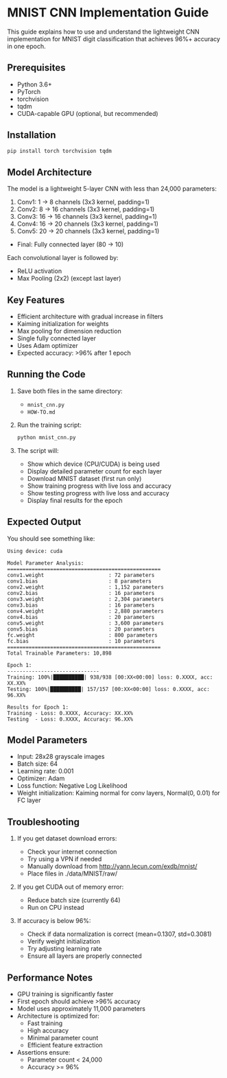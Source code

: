 # MNIST CNN Implementation Guide

This guide explains how to use and understand the lightweight CNN implementation for MNIST digit classification that achieves 96%+ accuracy in one epoch.

## Prerequisites

- Python 3.6+
- PyTorch
- torchvision
- tqdm
- CUDA-capable GPU (optional, but recommended)

## Installation 

```bash
pip install torch torchvision tqdm

```

## Model Architecture

The model is a lightweight 5-layer CNN with less than 24,000 parameters:

1. Conv1: 1 → 8 channels (3x3 kernel, padding=1)
2. Conv2: 8 → 16 channels (3x3 kernel, padding=1)
3. Conv3: 16 → 16 channels (3x3 kernel, padding=1)
4. Conv4: 16 → 20 channels (3x3 kernel, padding=1)
5. Conv5: 20 → 20 channels (3x3 kernel, padding=1)
- Final: Fully connected layer (80 → 10)

Each convolutional layer is followed by:
- ReLU activation
- Max Pooling (2x2) (except last layer)

## Key Features

- Efficient architecture with gradual increase in filters
- Kaiming initialization for weights
- Max pooling for dimension reduction
- Single fully connected layer
- Uses Adam optimizer
- Expected accuracy: >96% after 1 epoch

## Running the Code

1. Save both files in the same directory:
   - `mnist_cnn.py`
   - `HOW-TO.md`

2. Run the training script:
   ```bash
   python mnist_cnn.py
   ```

3. The script will:
   - Show which device (CPU/CUDA) is being used
   - Display detailed parameter count for each layer
   - Download MNIST dataset (first run only)
   - Show training progress with live loss and accuracy
   - Show testing progress with live loss and accuracy
   - Display final results for the epoch

## Expected Output

You should see something like:
```
Using device: cuda

Model Parameter Analysis:
==================================================
conv1.weight                     : 72 parameters
conv1.bias                       : 8 parameters
conv2.weight                     : 1,152 parameters
conv2.bias                       : 16 parameters
conv3.weight                     : 2,304 parameters
conv3.bias                       : 16 parameters
conv4.weight                     : 2,880 parameters
conv4.bias                       : 20 parameters
conv5.weight                     : 3,600 parameters
conv5.bias                       : 20 parameters
fc.weight                        : 800 parameters
fc.bias                          : 10 parameters
==================================================
Total Trainable Parameters: 10,898

Epoch 1:
------------------------------
Training: 100%|██████████| 938/938 [00:XX<00:00] loss: 0.XXXX, acc: XX.XX%
Testing: 100%|██████████| 157/157 [00:XX<00:00] loss: 0.XXXX, acc: 96.XX%

Results for Epoch 1:
Training - Loss: 0.XXXX, Accuracy: XX.XX%
Testing  - Loss: 0.XXXX, Accuracy: 96.XX%
```

## Model Parameters

- Input: 28x28 grayscale images
- Batch size: 64
- Learning rate: 0.001
- Optimizer: Adam
- Loss function: Negative Log Likelihood
- Weight initialization: Kaiming normal for conv layers, Normal(0, 0.01) for FC layer

## Troubleshooting

1. If you get dataset download errors:
   - Check your internet connection
   - Try using a VPN if needed
   - Manually download from http://yann.lecun.com/exdb/mnist/
   - Place files in ./data/MNIST/raw/

2. If you get CUDA out of memory error:
   - Reduce batch size (currently 64)
   - Run on CPU instead

3. If accuracy is below 96%:
   - Check if data normalization is correct (mean=0.1307, std=0.3081)
   - Verify weight initialization
   - Try adjusting learning rate
   - Ensure all layers are properly connected

## Performance Notes

- GPU training is significantly faster
- First epoch should achieve >96% accuracy
- Model uses approximately 11,000 parameters
- Architecture is optimized for:
  * Fast training
  * High accuracy
  * Minimal parameter count
  * Efficient feature extraction
- Assertions ensure:
  * Parameter count < 24,000
  * Accuracy >= 96%